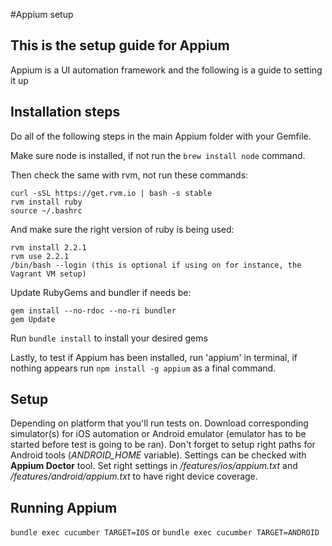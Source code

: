 #Appium setup
## This is the setup guide for Appium

Appium is a UI automation framework and the following is a guide to setting it up

## Installation steps
Do all of the following steps in the main Appium folder with your Gemfile.

Make sure node is installed, if not run the `brew install node` command.

Then check the same with rvm, not run these commands:
```
curl -sSL https://get.rvm.io | bash -s stable
rvm install ruby
source ~/.bashrc
```
And make sure the right version of ruby is being used:
```
rvm install 2.2.1
rvm use 2.2.1
/bin/bash --login (this is optional if using on for instance, the Vagrant VM setup)
```
Update RubyGems and bundler if needs be:
```
gem install --no-rdoc --no-ri bundler
gem Update
```
Run `bundle install` to install your desired gems

Lastly, to test if Appium has been installed, run 'appium' in terminal, if nothing appears run `npm install -g appium` as a final command.

## Setup
Depending on platform that you'll run tests on. Download corresponding simulator(s) for iOS automation or Android emulator (emulator has to be started before test is going to be ran). Don't forget to setup right paths for Android tools (*ANDROID_HOME* variable). Settings can be checked with **Appium Doctor** tool.
Set right settings in */features/ios/appium.txt* and */features/android/appium.txt* to have right device coverage.

## Running Appium
`bundle exec cucumber TARGET=IOS` or `bundle exec cucumber TARGET=ANDROID`
